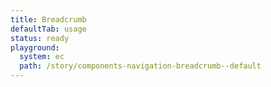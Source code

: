 ```yaml
---
title: Breadcrumb
defaultTab: usage
status: ready
playground:
  system: ec
  path: /story/components-navigation-breadcrumb--default
---
```

